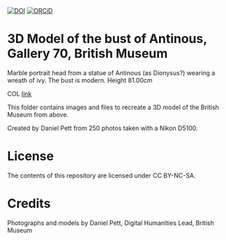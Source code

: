 [![DOI](https://zenodo.org/badge/82554716.svg)](https://zenodo.org/badge/latestdoi/82554716)
[![ORCiD](https://img.shields.io/badge/ORCiD-0000--0002--0246--2335-green.svg)](http://orcid.org/0000-0002-0246-2335)

# 3D Model of the bust of Antinous, Gallery 70, British Museum

Marble portrait head from a statue of Antinous (as Dionysus?) wearing a wreath of ivy. The bust is modern.
Height 81.00cm
 
 COL [link](http://www.britishmuseum.org/research/collection_online/collection_object_details.aspx?partId=1&objectId=460095)
 
This folder contains images and files to recreate a 3D model of the British Museum from above.

Created by Daniel Pett from 250 photos taken with a Nikon D5100. 

# License
The contents of this repository are licensed under CC BY-NC-SA. 
 

# Credits
 
 Photographs and models by Daniel Pett, Digital Humanities Lead, British Museum
